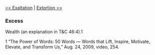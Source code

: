 [<< Exaltation](Exaltation)  |  [Extortion >>](Extortion)

### Excess
Wealth (an explanation in T&C 46:4).1



1 “The Power of Words: 50 Words — Words that Lift, Inspire, Motivate, Elevate, and Transform Us,” Aug. 24, 2009, video, 254.